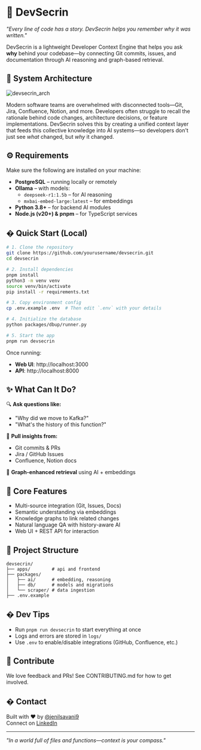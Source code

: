 # 🧠 DevSecrin

*"Every line of code has a story. DevSecrin helps you remember why it was written."*

DevSecrin is a lightweight Developer Context Engine that helps you ask **why** behind your codebase—by connecting Git commits, issues, and documentation through AI reasoning and graph-based retrieval.

## 🌟 System Architecture

![devsecrin_arch](https://github.com/user-attachments/assets/3bf40c77-2d7a-49de-a016-c22dcc1ede52)

Modern software teams are overwhelmed with disconnected tools—Git, Jira, Confluence, Notion, and more. Developers often struggle to recall the rationale behind code changes, architecture decisions, or feature implementations. DevSecrin solves this by creating a unified context layer that feeds this collective knowledge into AI systems—so developers don't just see *what* changed, but *why* it changed.

## ⚙️ Requirements

Make sure the following are installed on your machine:

- **PostgreSQL** – running locally or remotely
- **Ollama** – with models:
  - `deepseek-r1:1.5b` – for AI reasoning
  - `mxbai-embed-large:latest` – for embeddings
- **Python 3.8+** – for backend AI modules
- **Node.js (v20+) & pnpm** – for TypeScript services

## � Quick Start (Local)

```bash
# 1. Clone the repository
git clone https://github.com/yourusername/devsecrin.git
cd devsecrin

# 2. Install dependencies
pnpm install
python3 -m venv venv
source venv/bin/activate
pip install -r requirements.txt

# 3. Copy environment config
cp .env.example .env  # Then edit `.env` with your details

# 4. Initialize the database
python packages/dbup/runner.py

# 5. Start the app
pnpm run devsecrin
```

Once running:
- **Web UI**: http://localhost:3000
- **API**: http://localhost:8000

## ✨ What Can It Do?

🔍 **Ask questions like:**
- "Why did we move to Kafka?"
- "What's the history of this function?"

🧠 **Pull insights from:**
- Git commits & PRs
- Jira / GitHub Issues
- Confluence, Notion docs

🔗 **Graph-enhanced retrieval** using AI + embeddings

## 🧩 Core Features

- Multi-source integration (Git, Issues, Docs)
- Semantic understanding via embeddings
- Knowledge graphs to link related changes
- Natural language QA with history-aware AI
- Web UI + REST API for interaction

## 🔧 Project Structure

```
devsecrin/
├── apps/        # api and frontend
├── packages/
│   ├── ai/      # embedding, reasoning
│   ├── db/      # models and migrations
│   └── scraper/ # data ingestion
├── .env.example
```

## �️ Dev Tips

- Run `pnpm run devsecrin` to start everything at once
- Logs and errors are stored in `logs/`
- Use `.env` to enable/disable integrations (GitHub, Confluence, etc.)

## 🤝 Contribute

We love feedback and PRs!
See CONTRIBUTING.md for how to get involved.

## � Contact

Built with ❤️ by [@jenilsavani9](https://github.com/jenilsavani9)  
Connect on [LinkedIn](https://www.linkedin.com/in/jenil-savani/)

---

*"In a world full of files and functions—context is your compass."*
